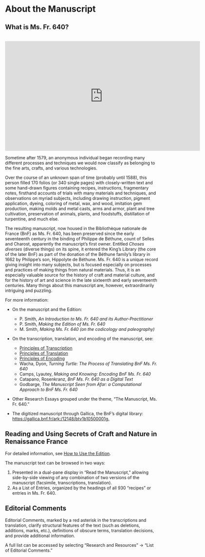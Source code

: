 # About the Manuscript

## What is Ms. Fr. 640?

<br/>

<iframe src="https://player.vimeo.com/video/385073832" width="640" height="360" frameborder="0" allow="autoplay; fullscreen" allowfullscreen></iframe>

Sometime after 1579, an anonymous individual began recording many different processes and techniques we would now classify as belonging to the fine arts, crafts, and various technologies.

Over the course of an unknown span of time (probably until 1588), this person filled 170 folios (or 340 single pages) with closely-written text and some hand-drawn figures containing recipes, instructions, fragmentary notes, firsthand accounts of trials with many materials and techniques, and observations on myriad subjects, including drawing instruction, pigment application, dyeing, coloring of metal, wax, and wood, imitation gem production, making molds and metal casts, arms and armor, plant and tree cultivation, preservation of animals, plants, and foodstuffs, distillation of turpentine, and much else.

The resulting manuscript, now housed in the Bibliothèque nationale de France (BnF) as Ms. Fr. 640, has been preserved since the early seventeenth century in the binding of Philippe de Béthune, count of Selles and Charost, apparently the manuscript’s first owner. Entitled *Choses diverses* (diverse things) on its spine, it entered the King’s Library (the core of the later BnF) as part of the donation of the Béthune family’s library in 1662 by Philippe’s son, Hippolyte de Béthune.
Ms. Fr. 640 is a unique record giving insight into many subjects, but is focused especially on processes and practices of making things from natural materials. Thus, it is an especially valuable source for the history of craft and material culture, and for the history of art and science in the late sixteenth and early seventeenth centuries. Many things about this manuscript are, however, extraordinarily intriguing and puzzling.

For more information:

* On the manuscript and the Edition:
  - P. Smith, *An Introduction to Ms. Fr. 640 and its Author-Practitioner*
  - P. Smith, *Making the Edition of Ms. Fr. 640*
  - M. Smith, *Making Ms. Fr. 640 (on the codicology and paleography)*
* On the transcription, translation, and encoding of the manuscript, see:
  - [Principles of Transcription](http://edition640.makingandknowing.org/#/content/research+resources/principles-transcription)
  - [Principles of Translation](http://edition640.makingandknowing.org/#/content/research+resources/principles-translation)
  - [Principles of Encoding](http://edition640.makingandknowing.org/#/content/research+resources/principles-encoding)
  - Wacha, Dyon, *Turning Turtle: The Process of Translating BnF Ms. Fr. 640*
  - Camps, Lyautey, *Ma<r>king and Knowing: Encoding BnF Ms. Fr. 640*
  - Catapano, Rosenkranz, *BnF Ms. Fr. 640 as a Digital Text*
  - Godbarge, *The Manuscript Seen from Afar: a Computational Approach to BnF Ms. Fr. 640*

* Other Research Essays grouped under the theme, “The Manuscript, Ms. Fr. 640.”
* The digitized manuscript through Gallica, the BnF’s digital library: <https://gallica.bnf.fr/ark:/12148/btv1b10500001g.>


## Reading and Using Secrets of Craft and Nature in Renaissance France

For detailed information, see [How to Use the Edition](http://edition640.makingandknowing.org/#/content/how-to-use).

The manuscript text can be browsed in two ways:

1. Presented in a dual-pane display in “Read the Manuscript,” allowing side-by-side viewing of any combination of two versions of the manuscript (facsimile, transcriptions, translation).
2. As a List of Entries, organized by the headings of all 930 “recipes” or entries in Ms. Fr. 640.

## Editorial Comments

Editorial Comments, marked by a red asterisk in the
transcriptions and translation, clarify structural
features of the text (such as deletions, additions, marks, etc.),
definitions of obscure terms, translation decisions, and provide additional information.

A full list can be accessed by selecting
“Research and Resources” → “List of Editorial Comments.”